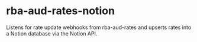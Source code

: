 # rba-aud-rates-notion
Listens for rate update webhooks from rba-aud-rates and upserts rates into a Notion database via the Notion API.
